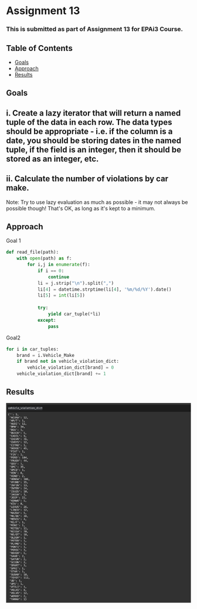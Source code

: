 # Assignment 13

### This is submitted as part of Assignment 13 for EPAi3 Course.


## Table of Contents
  - [Goals](#goals)
  - [Approach](#approach)
  - [Results](#results)


## Goals

 ## <b>i. Create a lazy iterator that will return a named tuple of the data in each row. The data types should be appropriate - i.e. if the column is a date, you should be storing dates in the named tuple, if the field is an integer, then it should be stored as an integer, etc.</b>

 ## <b>ii. Calculate the number of violations by car make.</b>

Note: Try to use lazy evaluation as much as possible - it may not always be possible though! That's OK, as long as it's kept to a minimum.
    
 
## Approach
Goal 1
```python
def read_file(path):
    with open(path) as f:
        for i,j in enumerate(f):
            if i == 0:
                continue            
            li = j.strip("\n").split(",")
            li[4] = datetime.strptime(li[4], '%m/%d/%Y').date()
            li[5] = int(li[5])
            
            try:
                yield car_tuple(*li)
            except:
                pass
```
Goal2

```python
for i in car_tuples:
    brand = i.Vehicle_Make
    if brand not in vehicle_violation_dict:
        vehicle_violation_dict[brand] = 0
    vehicle_violation_dict[brand] += 1
```

## Results 

  <p align="center">
    <img src='output.png'>

  </p>
